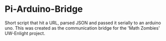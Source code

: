 # Pi-Arduino-Bridge
Short script that hit a URL, parsed JSON and passed it serially to an arduino uno. This was created as the communication bridge for the 'Math Zombies' UW-Enlight project.
